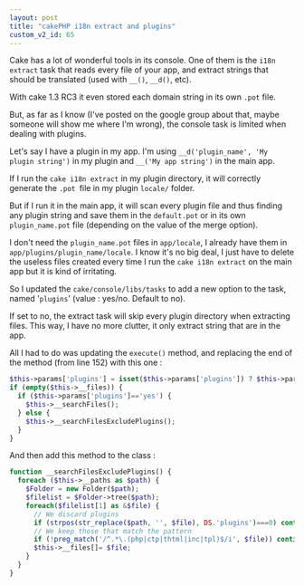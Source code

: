 ```yaml
---
layout: post
title: "cakePHP i18n extract and plugins"
custom_v2_id: 65
---
```


Cake has a lot of wonderful tools in its console. One of them is the `i18n
extract` task that reads every file of your app, and extract strings that
should be translated (used with `__()`, `__d()`, etc).

With cake 1.3 RC3 it even stored each domain string in its own `.pot` file.

But, as far as I know (I've posted on the google group about that, maybe
someone will show me where I'm wrong), the console task is limited when
dealing with plugins.

Let's say I have a plugin in my app. I'm using `__d('plugin_name', 'My plugin
string')` in my plugin and `__('My app string')` in the main app.

If I run the `cake i18n extract` in my plugin directory, it will correctly
generate the `.pot `file in my plugin `locale/` folder.

But if I run it in the main app, it will scan every plugin file and thus
finding any plugin string and save them in the `default.pot` or in its own
`plugin_name.pot` file (depending on the value of the merge option).

I don't need the `plugin_name.pot` files in `app/locale`, I already have them
in `app/plugins/plugin_name/locale`. I know it's no big deal, I just have to
delete the useless files created every time I run the `cake i18n extract` on
the main app but it is kind of irritating.

So I updated the `cake/console/libs/tasks` to add a new option to the task,
named '`plugins`' (value : yes/no. Default to no).

If set to no, the extract task will skip every plugin directory when
extracting files. This way, I have no more clutter, it only extract string
that are in the app.

All I had to do was updating the `execute()` method, and replacing the end of
the method (from line 152) with this one :

    
```php
$this->params['plugins'] = isset($this->params['plugins']) ? $this->params['plugins'] : 'no';  
if (empty($this->__files)) {  
  if ($this->params['plugins']=='yes') {  
    $this->__searchFiles();  
  } else {  
    $this->__searchFilesExcludePlugins();  
  }  
}
```

And then add this method to the class :

```php
function __searchFilesExcludePlugins() {  
  foreach ($this->__paths as $path) {  
    $Folder = new Folder($path);  
    $filelist = $Folder->tree($path);  
    foreach($filelist[1] as &$file) {  
      // We discard plugins  
      if (strpos(str_replace($path, '', $file), DS.'plugins')===0) continue;  
      // We keep those that match the pattern  
      if (!preg_match('/^.*\.(php|ctp|thtml|inc|tpl)$/i', $file)) continue;  
      $this->__files[]= $file;  
    }  
  }  
}  
```

    
